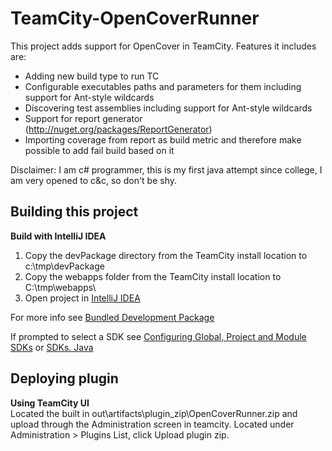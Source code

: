 TeamCity-OpenCoverRunner
========================
This project adds support for OpenCover in TeamCity. Features it includes are:
- Adding new build type to run TC
- Configurable executables paths and parameters for them including support for Ant-style wildcards
- Discovering test assemblies including support for Ant-style wildcards
- Support for report generator (http://nuget.org/packages/ReportGenerator)
- Importing coverage from report as build metric and therefore make possible to add fail build based on it

 
Disclaimer:
I am c# programmer, this is my first java attempt since college, I am very opened to c&c, so don't be shy.

Building this project
---------------------

**Build with IntelliJ IDEA**  

1. Copy the devPackage directory from the TeamCity install location to c:\tmp\devPackage
2. Copy the webapps folder from the TeamCity install location to C:\tmp\webapps\
3. Open project in [IntelliJ IDEA](https://www.jetbrains.com/idea/)

For more info see [Bundled Development Package](https://confluence.jetbrains.com/display/TCD8/Bundled+Development+Package)

If prompted to select a SDK see [Configuring Global, Project and Module SDKs](https://www.jetbrains.com/idea/help/configuring-global-project-and-module-sdks.html#d1278485e69) or [SDKs. Java](https://www.jetbrains.com/idea/help/sdks-java.html)

Deploying plugin
----------------------
**Using TeamCity UI**  
Located the built in out\artifacts\plugin_zip\OpenCoverRunner.zip and upload through the Administration screen in teamcity.  Located under Administration > Plugins List, click Upload plugin zip.
